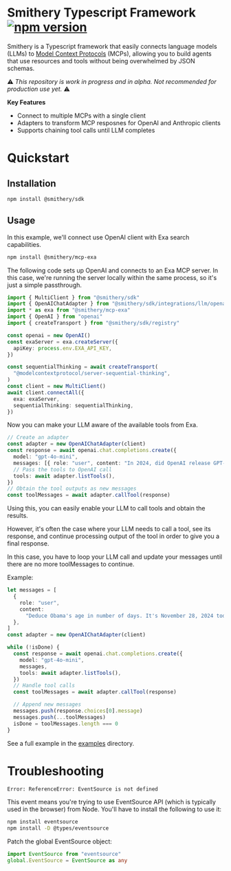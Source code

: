 # Smithery Typescript Framework [![npm version](https://badge.fury.io/js/@smithery%2Fsdk.svg)](https://badge.fury.io/js/@smithery%2Fsdk)

Smithery is a Typescript framework that easily connects language models (LLMs) to [Model Context Protocols](https://modelcontextprotocol.io/) (MCPs), allowing you to build agents that use resources and tools without being overwhelmed by JSON schemas.

⚠️ _This repository is work in progress and in alpha. Not recommended for production use yet._ ⚠️

**Key Features**

- Connect to multiple MCPs with a single client
- Adapters to transform MCP resposnes for OpenAI and Anthropic clients
- Supports chaining tool calls until LLM completes

# Quickstart

## Installation

```bash
npm install @smithery/sdk
```

## Usage

In this example, we'll connect use OpenAI client with Exa search capabilities.

```bash
npm install @smithery/mcp-exa
```

The following code sets up OpenAI and connects to an Exa MCP server. In this case, we're running the server locally within the same process, so it's just a simple passthrough.

```typescript
import { MultiClient } from "@smithery/sdk"
import { OpenAIChatAdapter } from "@smithery/sdk/integrations/llm/openai"
import * as exa from "@smithery/mcp-exa"
import { OpenAI } from "openai"
import { createTransport } from "@smithery/sdk/registry"

const openai = new OpenAI()
const exaServer = exa.createServer({
  apiKey: process.env.EXA_API_KEY,
})

const sequentialThinking = await createTransport(
  "@modelcontextprotocol/server-sequential-thinking",
)
const client = new MultiClient()
await client.connectAll({
  exa: exaServer,
  sequentialThinking: sequentialThinking,
})
```

Now you can make your LLM aware of the available tools from Exa.

```typescript
// Create an adapter
const adapter = new OpenAIChatAdapter(client)
const response = await openai.chat.completions.create({
  model: "gpt-4o-mini",
  messages: [{ role: "user", content: "In 2024, did OpenAI release GPT-5?" }],
  // Pass the tools to OpenAI call
  tools: await adapter.listTools(),
})
// Obtain the tool outputs as new messages
const toolMessages = await adapter.callTool(response)
```

Using this, you can easily enable your LLM to call tools and obtain the results.

However, it's often the case where your LLM needs to call a tool, see its response, and continue processing output of the tool in order to give you a final response.

In this case, you have to loop your LLM call and update your messages until there are no more toolMessages to continue.

Example:

```typescript
let messages = [
  {
    role: "user",
    content:
      "Deduce Obama's age in number of days. It's November 28, 2024 today. Search to ensure correctness.",
  },
]
const adapter = new OpenAIChatAdapter(client)

while (!isDone) {
  const response = await openai.chat.completions.create({
    model: "gpt-4o-mini",
    messages,
    tools: await adapter.listTools(),
  })
  // Handle tool calls
  const toolMessages = await adapter.callTool(response)

  // Append new messages
  messages.push(response.choices[0].message)
  messages.push(...toolMessages)
  isDone = toolMessages.length === 0
}
```

See a full example in the [examples](./src/examples) directory.

# Troubleshooting

```
Error: ReferenceError: EventSource is not defined
```

This event means you're trying to use EventSource API (which is typically used in the browser) from Node. You'll have to install the following to use it:

```bash
npm install eventsource
npm install -D @types/eventsource
```

Patch the global EventSource object:

```typescript
import EventSource from "eventsource"
global.EventSource = EventSource as any